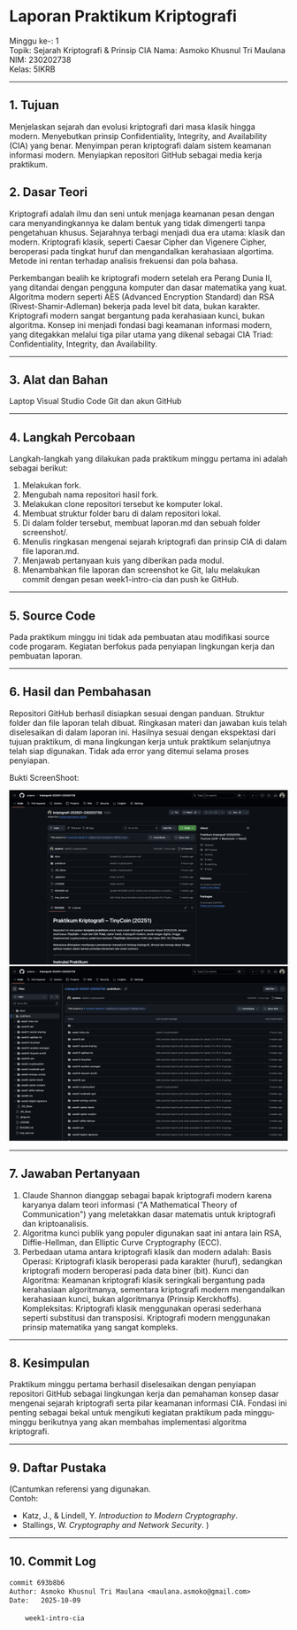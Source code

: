 # Laporan Praktikum Kriptografi

Minggu ke-: 1  
Topik: Sejarah Kriptografi & Prinsip CIA
Nama: Asmoko Khusnul Tri Maulana  
NIM: 230202738  
Kelas: 5IKRB

---

## 1. Tujuan

Menjelaskan sejarah dan evolusi kriptografi dari masa klasik hingga modern.
Menyebutkan prinsip Confidentiality, Integrity, and Availability (CIA) yang benar.
Menyimpan peran kriptografi dalam sistem keamanan informasi modern.
Menyiapkan repositori GitHub sebagai media kerja praktikum.

## 2. Dasar Teori

Kriptografi adalah ilmu dan seni untuk menjaga keamanan pesan dengan cara menyandingkannya ke dalam bentuk yang tidak dimengerti tanpa pengetahuan khusus. Sejarahnya terbagi menjadi dua era utama: klasik dan modern. Kriptografi klasik, seperti Caesar Cipher dan Vigenere Cipher, beroperasi pada tingkat huruf dan mengandalkan kerahasiaan algortima. Metode ini rentan terhadap analisis frekuensi dan pola bahasa.

Perkembangan bealih ke kriptografi modern setelah era Perang Dunia II, yang ditandai dengan pengguna komputer dan dasar matematika yang kuat. Algoritma modern seperti AES (Advanced Encryption Standard) dan RSA (Rivest-Shamir-Adleman) bekerja pada level bit data, bukan karakter. Kriptografi modern sangat bergantung pada kerahasiaan kunci, bukan algoritma. Konsep ini menjadi fondasi bagi keamanan informasi modern, yang ditegakkan melalui tiga pilar utama yang dikenal sebagai CIA Triad: Confidentiality, Integrity, dan Availability.

---

## 3. Alat dan Bahan

Laptop
Visual Studio Code
Git dan akun GitHub

---

## 4. Langkah Percobaan

Langkah-langkah yang dilakukan pada praktikum minggu pertama ini adalah sebagai berikut:

1. Melakukan fork.
2. Mengubah nama repositori hasil fork.
3. Melakukan clone repositori tersebut ke komputer lokal.
4. Membuat struktur folder baru di dalam repositori lokal.
5. Di dalam folder tersebut, membuat laporan.md dan sebuah folder screenshot/.
6. Menulis ringkasan mengenai sejarah kriptografi dan prinsip CIA di dalam file laporan.md.
7. Menjawab pertanyaan kuis yang diberikan pada modul.
8. Menambahkan file laporan dan screenshot ke Git, lalu melakukan commit dengan pesan week1-intro-cia dan push ke GitHub.

---

## 5. Source Code

Pada praktikum minggu ini tidak ada pembuatan atau modifikasi source code progaram. Kegiatan berfokus pada penyiapan lingkungan kerja dan pembuatan laporan.

---

## 6. Hasil dan Pembahasan

Repositori GitHub berhasil disiapkan sesuai dengan panduan. Struktur folder dan file laporan telah dibuat. Ringkasan materi dan jawaban kuis telah diselesaikan di dalam laporan ini. Hasilnya sesuai dengan ekspektasi dari tujuan praktikum, di mana lingkungan kerja untuk praktikum selanjutnya telah siap digunakan. Tidak ada error yang ditemui selama proses penyiapan.

Bukti ScreenShoot:

![Bukti Schreenshot](screenshot/1.png)
![Bukti Schreenshot](screenshot/2.png)

---

## 7. Jawaban Pertanyaan

1. Claude Shannon dianggap sebagai bapak kriptografi modern karena karyanya dalam teori informasi ("A Mathematical Theory of Communication") yang meletakkan dasar matematis untuk kriptografi dan kriptoanalisis.
2. Algoritma kunci publik yang populer digunakan saat ini antara lain RSA, Diffie-Hellman, dan Elliptic Curve Cryptography (ECC).
3. Perbedaan utama antara kriptografi klasik dan modern adalah:
   Basis Operasi: Kriptografi klasik beroperasi pada karakter (huruf), sedangkan kriptografi modern beroperasi pada data biner (bit).
   Kunci dan Algoritma: Keamanan kriptografi klasik seringkali bergantung pada kerahasiaan algoritmanya, sementara kriptografi modern mengandalkan kerahasiaan kunci, bukan algoritmanya (Prinsip Kerckhoffs).
   Kompleksitas: Kriptografi klasik menggunakan operasi sederhana seperti substitusi dan transposisi. Kriptografi modern menggunakan prinsip matematika yang sangat kompleks.

---

## 8. Kesimpulan

Praktikum minggu pertama berhasil diselesaikan dengan penyiapan repositori GitHub sebagai lingkungan kerja dan pemahaman konsep dasar mengenai sejarah kriptografi serta pilar keamanan informasi CIA. Fondasi ini penting sebagai bekal untuk mengikuti kegiatan praktikum pada minggu-minggu berikutnya yang akan membahas implementasi algoritma kriptografi.

---

## 9. Daftar Pustaka

(Cantumkan referensi yang digunakan.  
Contoh:

- Katz, J., & Lindell, Y. _Introduction to Modern Cryptography_.
- Stallings, W. _Cryptography and Network Security_. )

---

## 10. Commit Log

```
commit 693b8b6
Author: Asmoko Khusnul Tri Maulana <maulana.asmoko@gmail.com>
Date:   2025-10-09

    week1-intro-cia
```
